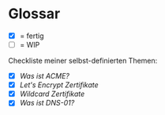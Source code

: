 # Glossar

- [x] = fertig
- [ ] = WIP

Checkliste meiner selbst-definierten Themen:

- [x] *Was ist ACME?*
- [x] *Let's Encrypt Zertifikate*
- [x] *Wildcard Zertifikate*
- [x] *Was ist DNS-01?*